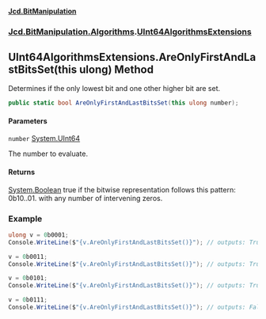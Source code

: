 #### [Jcd.BitManipulation](index.md 'index')

### [Jcd.BitManipulation.Algorithms](Jcd.BitManipulation.Algorithms 'Jcd.BitManipulation.Algorithms').[UInt64AlgorithmsExtensions](Jcd.BitManipulation.Algorithms.UInt64AlgorithmsExtensions 'Jcd.BitManipulation.Algorithms.UInt64AlgorithmsExtensions')

## UInt64AlgorithmsExtensions.AreOnlyFirstAndLastBitsSet(this ulong) Method

Determines if the only lowest bit and one other higher bit are set.

```csharp
public static bool AreOnlyFirstAndLastBitsSet(this ulong number);
```

#### Parameters

<a name='Jcd.BitManipulation.Algorithms.UInt64AlgorithmsExtensions.AreOnlyFirstAndLastBitsSet(thisulong).number'></a>

`number` [System.UInt64](https://docs.microsoft.com/en-us/dotnet/api/System.UInt64 'System.UInt64')

The number to evaluate.

#### Returns

[System.Boolean](https://docs.microsoft.com/en-us/dotnet/api/System.Boolean 'System.Boolean')
true if the bitwise representation follows this pattern: 0b10..01. with any number of intervening zeros.

### Example

```csharp
ulong v = 0b0001;
Console.WriteLine($"{v.AreOnlyFirstAndLastBitsSet()}"); // outputs: True

v = 0b0011;
Console.WriteLine($"{v.AreOnlyFirstAndLastBitsSet()}"); // outputs: True

v = 0b0101;
Console.WriteLine($"{v.AreOnlyFirstAndLastBitsSet()}"); // outputs: True

v = 0b0111;
Console.WriteLine($"{v.AreOnlyFirstAndLastBitsSet()}"); // outputs: False
```